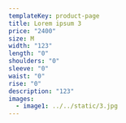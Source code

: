 ```yaml
---
templateKey: product-page
title: Lorem ipsum 3
price: "2400"
size: M
width: "123"
length: "0"
shoulders: "0"
sleeve: "0"
waist: "0"
rise: "0"
description: "123"
images:
  - image1: ../../static/3.jpg
---
```

